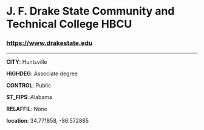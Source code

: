 # J. F. Drake State Community and Technical College HBCU
### https://www.drakestate.edu
---
**CITY**: Huntsville

**HIGHDEG**: Associate degree

**CONTROL**: Public

**ST_FIPS**: Alabama

**RELAFFIL**: None

**location**: 34.771858, -86.572885